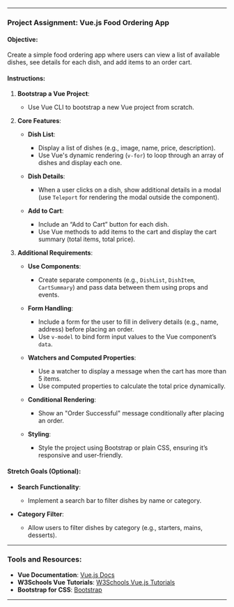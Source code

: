 
---

### **Project Assignment: Vue.js Food Ordering App**

#### **Objective:**
Create a simple food ordering app where users can view a list of available dishes, see details for each dish, and add items to an order cart.

#### **Instructions:**
1. **Bootstrap a Vue Project**:
   - Use Vue CLI to bootstrap a new Vue project from scratch.

2. **Core Features**:
   - **Dish List**: 
     - Display a list of dishes (e.g., image, name, price, description).
     - Use Vue's dynamic rendering (`v-for`) to loop through an array of dishes and display each one.
   
   - **Dish Details**:
     - When a user clicks on a dish, show additional details in a modal (use `Teleport` for rendering the modal outside the component).
    
   - **Add to Cart**:
     - Include an “Add to Cart” button for each dish. 
     - Use Vue methods to add items to the cart and display the cart summary (total items, total price).

3. **Additional Requirements**:
   - **Use Components**: 
     - Create separate components (e.g., `DishList`, `DishItem`, `CartSummary`) and pass data between them using props and events.
   
   - **Form Handling**: 
     - Include a form for the user to fill in delivery details (e.g., name, address) before placing an order.
     - Use `v-model` to bind form input values to the Vue component’s `data`.

   - **Watchers and Computed Properties**: 
     - Use a watcher to display a message when the cart has more than 5 items.
     - Use computed properties to calculate the total price dynamically.

   - **Conditional Rendering**: 
     - Show an "Order Successful" message conditionally after placing an order.

   - **Styling**:
     - Style the project using Bootstrap or plain CSS, ensuring it’s responsive and user-friendly.

#### **Stretch Goals (Optional)**:
   - **Search Functionality**: 
     - Implement a search bar to filter dishes by name or category.
   
   - **Category Filter**: 
     - Allow users to filter dishes by category (e.g., starters, mains, desserts).

---

### **Tools and Resources**:
- **Vue Documentation**: [Vue.js Docs](https://vuejs.org/)
- **W3Schools Vue Tutorials**: [W3Schools Vue.js Tutorials](https://www.w3schools.com/vue/)
- **Bootstrap for CSS**: [Bootstrap](https://getbootstrap.com/)

---
